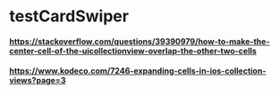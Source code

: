 # testCardSwiper

#### https://stackoverflow.com/questions/39390979/how-to-make-the-center-cell-of-the-uicollectionview-overlap-the-other-two-cells

#### https://www.kodeco.com/7246-expanding-cells-in-ios-collection-views?page=3
